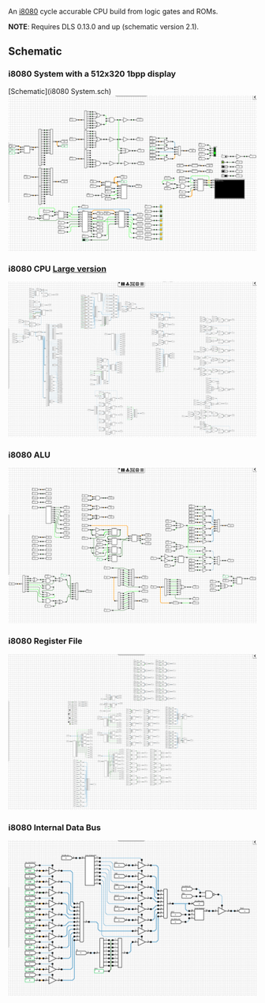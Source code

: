An [i8080](https://en.wikipedia.org/wiki/Intel_8080) cycle accurable CPU build from logic gates and ROMs. 

**NOTE**: Requires DLS 0.13.0 and up (schematic version 2.1).

## Schematic
### <a name="i8080 System"></a>i8080 System with a 512x320 1bpp display
[Schematic](i8080 System.sch)
![i8080 System](images/i8080_system.png "i8080 System")

### i8080 CPU [Large version](https://raw.githubusercontent.com/jdryg/dls-schematics/raw/master/i8080/images/i8080_large.png)
![i8080 CPU](images/i8080_cpu.png "i8080 CPU")

### i8080 ALU
![i8080 ALU](images/i8080_alu.png "i8080 Arithmetic/Logic Unit")

### i8080 Register File
![i8080 Register File](images/i8080_rf.png "i8080 Register File")

### i8080 Internal Data Bus
![i8080 Internal Data Bus](images/i8080_internal_data_bus.png "i8080 Internal Data Bus")
